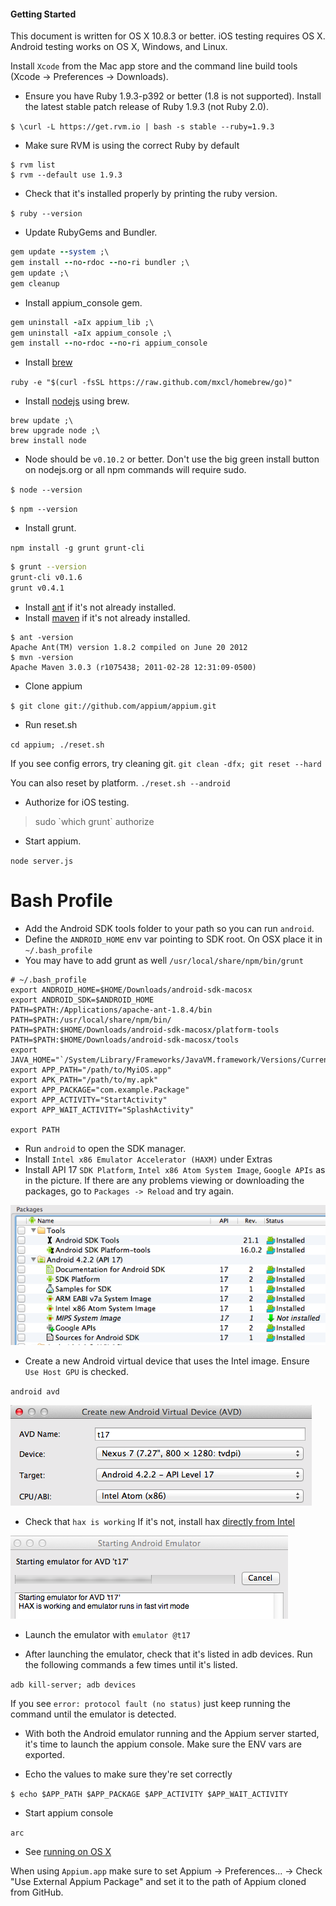 #### Getting Started

This document is written for OS X 10.8.3 or better. iOS testing requires OS X. Android testing works on OS X, Windows, and Linux.

Install `Xcode` from the Mac app store and the command line build tools (Xcode -> Preferences -> Downloads).

- Ensure you have Ruby 1.9.3-p392 or better (1.8 is not supported). Install the latest stable patch release of Ruby 1.9.3 (not Ruby 2.0).

`$ \curl -L https://get.rvm.io | bash -s stable --ruby=1.9.3`

- Make sure RVM is using the correct Ruby by default

```
$ rvm list
$ rvm --default use 1.9.3
```

- Check that it's installed properly by printing the ruby version.

`$ ruby --version`

- Update RubyGems and Bundler.

```ruby
gem update --system ;\
gem install --no-rdoc --no-ri bundler ;\
gem update ;\
gem cleanup
```

- Install appium_console gem.

```ruby
gem uninstall -aIx appium_lib ;\
gem uninstall -aIx appium_console ;\
gem install --no-rdoc --no-ri appium_console
```

- Install [brew](http://mxcl.github.io/homebrew/)

`ruby -e "$(curl -fsSL https://raw.github.com/mxcl/homebrew/go)"`

- Install [nodejs](http://nodejs.org/) using brew.

```
brew update ;\
brew upgrade node ;\
brew install node
```

- Node should be `v0.10.2` or better.
Don't use the big green install button on nodejs.org or all npm commands will require sudo.

`$ node --version`

`$ npm --version`

- Install grunt.

`npm install -g grunt grunt-cli`

```bash
$ grunt --version
grunt-cli v0.1.6
grunt v0.4.1
```

- Install [ant](http://ant.apache.org/) if it's not already installed.
- Install [maven](http://maven.apache.org/download.cgi) if it's not already installed.

```
$ ant -version
Apache Ant(TM) version 1.8.2 compiled on June 20 2012
$ mvn -version
Apache Maven 3.0.3 (r1075438; 2011-02-28 12:31:09-0500)
```

- Clone appium

`$ git clone git://github.com/appium/appium.git`

- Run reset.sh

`cd appium; ./reset.sh`

If you see config errors, try cleaning git. `git clean -dfx; git reset --hard`

You can also reset by platform. `./reset.sh --android`


- Authorize for iOS testing.

> sudo \`which grunt\` authorize

- Start appium.

`node server.js`


# Bash Profile
- Add the Android SDK tools folder to your path so you can run `android`.
- Define the `ANDROID_HOME` env var pointing to SDK root. On OSX place it in `~/.bash_profile`
- You may have to add grunt as well `/usr/local/share/npm/bin/grunt`

```
# ~/.bash_profile
export ANDROID_HOME=$HOME/Downloads/android-sdk-macosx
export ANDROID_SDK=$ANDROID_HOME
PATH=$PATH:/Applications/apache-ant-1.8.4/bin
PATH=$PATH:/usr/local/share/npm/bin/
PATH=$PATH:$HOME/Downloads/android-sdk-macosx/platform-tools
PATH=$PATH:$HOME/Downloads/android-sdk-macosx/tools
export JAVA_HOME="`/System/Library/Frameworks/JavaVM.framework/Versions/Current/Commands/java_home`"
export APP_PATH="/path/to/MyiOS.app"
export APK_PATH="/path/to/my.apk"
export APP_PACKAGE="com.example.Package"
export APP_ACTIVITY="StartActivity"
export APP_WAIT_ACTIVITY="SplashActivity"

export PATH
```

- Run `android` to open the SDK manager. 
- Install `Intel x86 Emulator Accelerator (HAXM)` under Extras
- Install API 17 `SDK Platform`, `Intel x86 Atom System Image`, `Google APIs` as in the picture.
If there are any problems viewing or downloading the packages, go to `Packages -> Reload` and try again.

![](img/packages.png)

- Create a new Android virtual device that uses the Intel image. Ensure `Use Host GPU` is checked.

`android avd`

![](img/avd_settings.png)

- Check that `hax is working` If it's not, install hax [directly from Intel](http://software.intel.com/en-us/articles/intel-hardware-accelerated-execution-manager)

![](img/hax.png)

- Launch the emulator with `emulator @t17`

- After launching the emulator, check that it's listed in adb devices. Run the following commands a few times until it's listed.

`adb kill-server; adb devices`

If you see `error: protocol fault (no status)` just keep running the command until the emulator is detected.

- With both the Android emulator running and the Appium server started, it's time to launch the appium console. Make sure the ENV vars are exported.

- Echo the values to make sure they're set correctly

`$ echo $APP_PATH $APP_PACKAGE $APP_ACTIVITY $APP_WAIT_ACTIVITY`

- Start appium console

`arc`

- See [running on OS X](https://github.com/appium/appium/blob/master/docs/running-on-osx.md)

When using `Appium.app` make sure to set Appium -> Preferences... -> Check "Use External Appium Package" and set it to the path of Appium cloned from GitHub.
